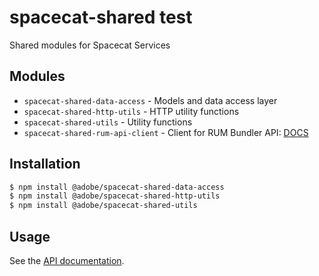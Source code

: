 # spacecat-shared test
Shared modules for Spacecat Services

## Modules
- `spacecat-shared-data-access` - Models and data access layer
- `spacecat-shared-http-utils` - HTTP utility functions
- `spacecat-shared-utils` - Utility functions
- `spacecat-shared-rum-api-client` - Client for RUM Bundler API: [DOCS](https://github.com/adobe/spacecat-shared/blob/main/packages/spacecat-shared-rum-api-client/README.md)

## Installation
```bash
$ npm install @adobe/spacecat-shared-data-access
$ npm install @adobe/spacecat-shared-http-utils
$ npm install @adobe/spacecat-shared-utils
```

## Usage
See the [API documentation](docs/API.md).
